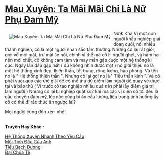 <a href="https://utruyen.com/mau-xuyen-ta-mai-mai-chi-la-nu-phu-dam-my/22292/" title="Mau Xuyên: Ta Mãi Mãi Chỉ Là Nữ Phụ Đam Mỹ"><h1>Mau Xuyên: Ta Mãi Mãi Chỉ Là Nữ Phụ Đam Mỹ</h1></a><div style="display:table"><img align="right" style="float: left; padding: 10px;" src="https://utruyen.com/images/story/200x260/mau-xuyen-ta-mai-mai-chi-la-nu-phu-dam-my.jpg" alt="Mau Xuyên: Ta Mãi Mãi Chỉ Là Nữ Phụ Đam Mỹ">Nu9: Khả Vi một con người khẩu nghiệp giai đoạn cuối, nói nhiều thành nghiện, cô là một người nhan sắc tầm thường. Nhưng cô lại rất giỏi, giỏi về mọi mặt, trừ mặt ăn nói, chính vì thế mà cô bị người ghét, và hãm hại nên mới chết, cô không cam tâm và may mắn gặp được một hệ thống kì cục. Ngay lần đầu gặp mặt ( dù không nhìn được mặt ) nó giới thiệu nó là một hệ thống xinh đẹp, thiên thần, tốt bụng, rộng lượng, hào phóng. Và tên nó là " Hệ thống thiên thần ". Nhưng cô lại gọi nó là " Tiểu thần kinh ". Và cô phải vượt qua các thế giới để có thể thu đủ điểm làm người để quay về thực tại và báo thù ( Vì trước cô tạo nghiệp nhiều quá nên phải lấy điểm giá trị làm người ) Nhưng cô lại bị nghiệp quật ss2 khi mà các vị diện cô tới đều là câu chuyện đam mỹ, lúc nào cũng bị ăn cẩu lương, liệu trong tình huống ấy cô có thể đi rắc thức ăn ngược lại?<p></p> Mọi người cùng đón xem nhé!</div><p><br><b>Truyện Hay Khác :</b></p><a href="https://utruyen.com/he-thong-xuyen-nhanh-theo-yeu-cau/17561/" alt="Hệ Thống Xuyên Nhanh Theo Yêu Cầu">Hệ Thống Xuyên Nhanh Theo Yêu Cầu</a><br/><a href="https://truyenngontinhay.wordpress.com/2019/10/03/moi-tinh-dau-cua-anh/" alt="Mối Tình Đầu Của Anh">Mối Tình Đầu Của Anh</a><br/><a href="https://github.com/quanluxury/truyenhot/tree/master/truyenhay/12209/" alt="Tiểu Bạch Dương">Tiểu Bạch Dương</a><br/><a href="https://github.com/quanluxury/truyenhot/tree/master/truyenhay/10622/" alt="Đại Chúa Tể">Đại Chúa Tể</a><br/>